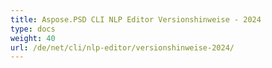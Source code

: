 ```yaml
---
title: Aspose.PSD CLI NLP Editor Versionshinweise - 2024
type: docs
weight: 40
url: /de/net/cli/nlp-editor/versionshinweise-2024/
---
```

